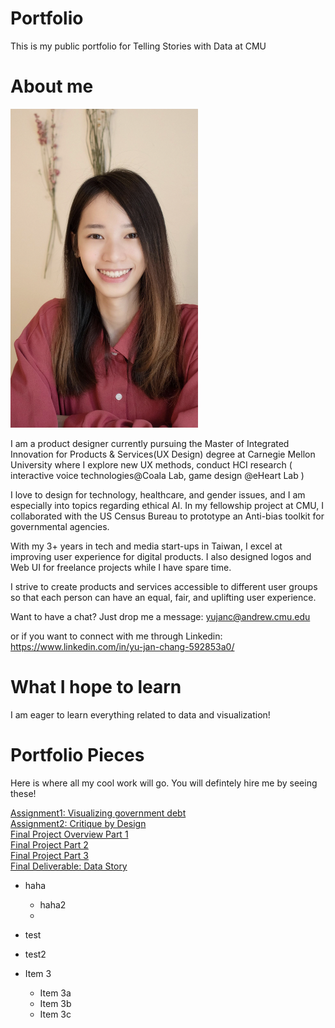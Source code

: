 # Portfolio
This is my public portfolio for Telling Stories with Data at CMU

# About me

<img src="profile.png" alt="drawing" width="300"/>


I am a product designer currently pursuing the Master of Integrated Innovation for Products & Services(UX Design) degree at Carnegie Mellon University where I explore new UX methods, conduct HCI research ( interactive voice technologies@Coala Lab, game design @eHeart Lab )

I love to design for technology, healthcare, and gender issues, and I am especially into topics regarding ethical AI. In my fellowship project at CMU, I collaborated with the US Census Bureau to prototype an Anti-bias toolkit for governmental agencies.

With my 3+ years in tech and media start-ups in Taiwan, I excel at improving user experience for digital products. I also designed logos and Web UI for freelance projects while I have spare time.

I strive to create products and services accessible to different user groups so that each person can have an equal, fair, and uplifting user experience. 

Want to have a chat? Just drop me a message: 
yujanc@andrew.cmu.edu

or if you want to connect with me through Linkedin:
https://www.linkedin.com/in/yu-jan-chang-592853a0/

# What I hope to learn
I am eager to learn everything related to data and visualization!

# Portfolio Pieces 
Here is where all my cool work will go. You will defintely hire me by seeing these!

[Assignment1: Visualizing government debt](dataviz2.md)
<br>
[Assignment2: Critique by Design](/dataviz3.md)
<br>
[Final Project Overview Part 1](/finalproject.md)
<br>
[Final Project Part 2](/finalproject2.md)
<br>
[Final Project Part 3](/finalproject3.md)
<br>
[Final Deliverable: Data Story](https://www.yujanchang.com/femaleuberdriver)

* haha
    * haha2
    * 

* test
* test2
* Item 3
    * Item 3a
    * Item 3b
    * Item 3c




